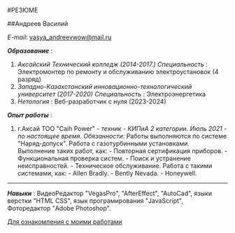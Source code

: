 #РЕЗЮМЕ

##Андреев Василий

_E-mail_: vasya_andreevwow@mail.ru

**_Образование_** :

1. _Аксайский Технический колледж (2014-2017.)_
   _Специальность_ : Электромонтер по ремонту и обслуживанию электроустановок (4 разряд)
2. _Западно-Казахстанский инновационно-технологический университет (2017-2020)_
   _Специальность_ : Электроэнергетика
3. _Нетология_ : Веб-разработчик с нуля (2023-2024)

**_Опыт работы_** :

1. г.Аксай ТОО "Caih Power" - _техник - КИПиА 2 категории_.
   _Июль 2021 - по настоящее время_.
   _Обязанности_: Работы выполняются по системе "Наряд-допуск". Работа с газотурбинными установками. Выполнение таких работ, как: - Повторная сертификация приборов. - Функциональная проверка систем. - Поиск и устранение неисправностей. - Техническое обслуживание.
   Работа с такими системами, как: - Allen Bradly. - Bently Nevada. - Honeywell.

---

**_Навыки_** :
ВидеоРедактор "VegasPro", "AfterEffect", "AutoCad", языки верстки "HTML CSS", язык програмирования "JavaScript", Фоторедактор "Adobe Photoshop".

[Для ознакомления с моими работами](https://github.com/MarkDolgin)
